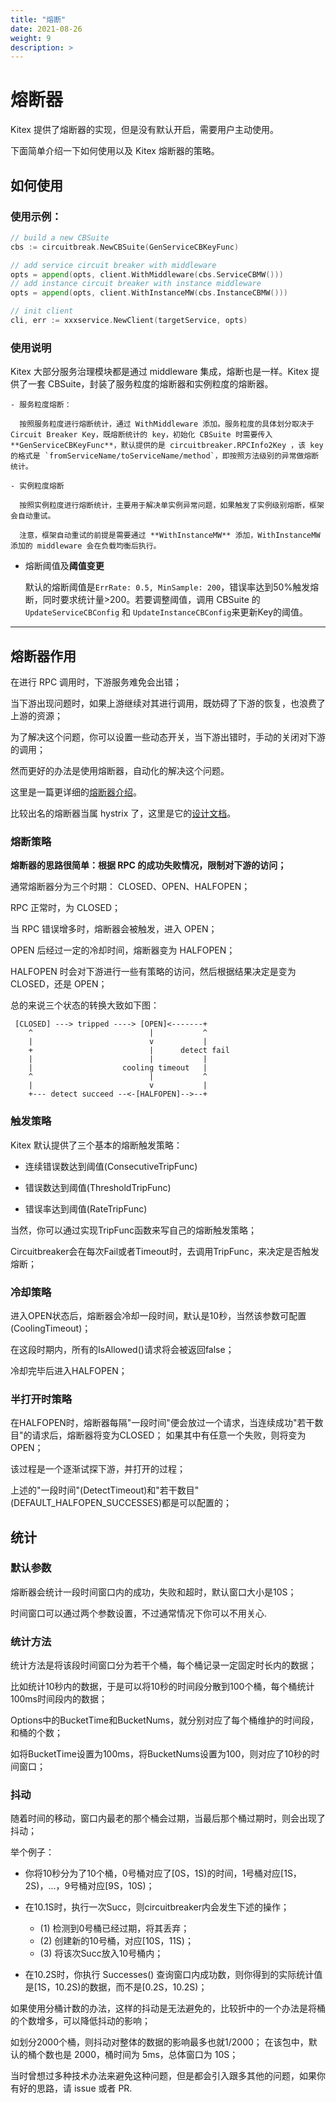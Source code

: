 ```yaml
---
title: "熔断"
date: 2021-08-26
weight: 9
description: >
---
```


# 熔断器

Kitex 提供了熔断器的实现，但是没有默认开启，需要用户主动使用。

下面简单介绍一下如何使用以及 Kitex 熔断器的策略。

## 如何使用

### 使用示例：

```go
// build a new CBSuite
cbs := circuitbreak.NewCBSuite(GenServiceCBKeyFunc)

// add service circuit breaker with middleware
opts = append(opts, client.WithMiddleware(cbs.ServiceCBMW()))
// add instance circuit breaker with instance middleware
opts = append(opts, client.WithInstanceMW(cbs.InstanceCBMW()))

// init client
cli, err := xxxservice.NewClient(targetService, opts)
```

### 使用说明

Kitex 大部分服务治理模块都是通过 middleware 集成，熔断也是一样。Kitex 提供了一套 CBSuite，封装了服务粒度的熔断器和实例粒度的熔断器。

    - 服务粒度熔断：

      按照服务粒度进行熔断统计，通过 WithMiddleware 添加。服务粒度的具体划分取决于 Circuit Breaker Key，既熔断统计的 key，初始化 CBSuite 时需要传入 **GenServiceCBKeyFunc**，默认提供的是 circuitbreaker.RPCInfo2Key ，该 key 的格式是 `fromServiceName/toServiceName/method`，即按照方法级别的异常做熔断统计。

    - 实例粒度熔断

      按照实例粒度进行熔断统计，主要用于解决单实例异常问题，如果触发了实例级别熔断，框架会自动重试。

      注意，框架自动重试的前提是需要通过 **WithInstanceMW** 添加，WithInstanceMW 添加的 middleware 会在负载均衡后执行。

- 熔断阈值及**阈值变更**

  默认的熔断阈值是`ErrRate: 0.5, MinSample: 200`，错误率达到50%触发熔断，同时要求统计量>200。若要调整阈值，调用 CBSuite 的 `UpdateServiceCBConfig` 和 `UpdateInstanceCBConfig`来更新Key的阈值。

***

## 熔断器作用

在进行 RPC 调用时，下游服务难免会出错；

当下游出现问题时，如果上游继续对其进行调用，既妨碍了下游的恢复，也浪费了上游的资源；

为了解决这个问题，你可以设置一些动态开关，当下游出错时，手动的关闭对下游的调用；

然而更好的办法是使用熔断器，自动化的解决这个问题。

这里是一篇更详细的[熔断器介绍](https://msdn.microsoft.com/zh-cn/library/dn589784.aspx)。

比较出名的熔断器当属 hystrix 了，这里是它的[设计文档](https://github.com/Netflix/Hystrix/wiki)。

### 熔断策略

**熔断器的思路很简单：根据 RPC 的成功失败情况，限制对下游的访问；**

通常熔断器分为三个时期： CLOSED、OPEN、HALFOPEN；

RPC 正常时，为 CLOSED；

当 RPC 错误增多时，熔断器会被触发，进入 OPEN；

OPEN 后经过一定的冷却时间，熔断器变为 HALFOPEN；

HALFOPEN 时会对下游进行一些有策略的访问，然后根据结果决定是变为 CLOSED，还是 OPEN；

总的来说三个状态的转换大致如下图：

```
 [CLOSED] ---> tripped ----> [OPEN]<-------+
    ^                          |           ^
    |                          v           |
    +                          |      detect fail
    |                          |           |
    |                    cooling timeout   |
    ^                          |           ^
    |                          v           |
    +--- detect succeed --<-[HALFOPEN]-->--+
```

### 触发策略

Kitex 默认提供了三个基本的熔断触发策略：

- 连续错误数达到阈值(ConsecutiveTripFunc)

- 错误数达到阈值(ThresholdTripFunc)

- 错误率达到阈值(RateTripFunc)

当然，你可以通过实现TripFunc函数来写自己的熔断触发策略；

Circuitbreaker会在每次Fail或者Timeout时，去调用TripFunc，来决定是否触发熔断；

### 冷却策略

进入OPEN状态后，熔断器会冷却一段时间，默认是10秒，当然该参数可配置(CoolingTimeout)；

在这段时期内，所有的IsAllowed()请求将会被返回false；

冷却完毕后进入HALFOPEN；

### 半打开时策略

在HALFOPEN时，熔断器每隔"一段时间"便会放过一个请求，当连续成功"若干数目"的请求后，熔断器将变为CLOSED； 如果其中有任意一个失败，则将变为OPEN；

该过程是一个逐渐试探下游，并打开的过程；

上述的"一段时间"(DetectTimeout)和"若干数目"(DEFAULT_HALFOPEN_SUCCESSES)都是可以配置的；

## 统计

### 默认参数

熔断器会统计一段时间窗口内的成功，失败和超时，默认窗口大小是10S；

时间窗口可以通过两个参数设置，不过通常情况下你可以不用关心.

### 统计方法

统计方法是将该段时间窗口分为若干个桶，每个桶记录一定固定时长内的数据；

比如统计10秒内的数据，于是可以将10秒的时间段分散到100个桶，每个桶统计100ms时间段内的数据；

Options中的BucketTime和BucketNums，就分别对应了每个桶维护的时间段，和桶的个数；

如将BucketTime设置为100ms，将BucketNums设置为100，则对应了10秒的时间窗口；

### 抖动

随着时间的移动，窗口内最老的那个桶会过期，当最后那个桶过期时，则会出现了抖动；

举个例子：

- 你将10秒分为了10个桶，0号桶对应了[0S，1S)的时间，1号桶对应[1S，2S)，...，9号桶对应[9S，10S)；

- 在10.1S时，执行一次Succ，则circuitbreaker内会发生下述的操作；

  - (1) 检测到0号桶已经过期，将其丢弃； 
  - (2) 创建新的10号桶，对应[10S，11S)；
  - (3) 将该次Succ放入10号桶内；

- 在10.2S时，你执行 Successes() 查询窗口内成功数，则你得到的实际统计值是[1S，10.2S)的数据，而不是[0.2S，10.2S)；

如果使用分桶计数的办法，这样的抖动是无法避免的，比较折中的一个办法是将桶的个数增多，可以降低抖动的影响；

如划分2000个桶，则抖动对整体的数据的影响最多也就1/2000； 在该包中，默认的桶个数也是 2000，桶时间为 5ms，总体窗口为 10S；

当时曾想过多种技术办法来避免这种问题，但是都会引入跟多其他的问题，如果你有好的思路，请 issue 或者 PR.
